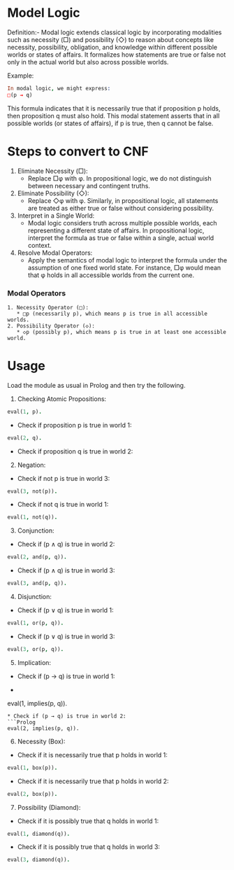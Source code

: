# Model Logic
Definition:-
Modal logic extends classical logic by incorporating modalities such as necessity (□) and possibility (◇) to reason about concepts like necessity, possibility, obligation, and knowledge within different possible worlds or states of affairs. It formalizes how statements are true or false not only in the actual world but also across possible worlds.

Example:
```Prolog
In modal logic, we might express:
□(p → q)
```
This formula indicates that it is necessarily true that if proposition p holds, then proposition q must also hold. This modal statement asserts that in all possible worlds (or states of affairs), if p is true, then q cannot be false.
# Steps to convert to CNF
1. Eliminate Necessity (□):
   * Replace □φ with φ. In propositional logic, we do not distinguish between necessary and contingent truths.
2. Eliminate Possibility (◇):
   * Replace ◇φ with φ. Similarly, in propositional logic, all statements are treated as either true or false without considering possibility.
3. Interpret in a Single World:
   * Modal logic considers truth across multiple possible worlds, each representing a different state of affairs. In propositional logic, interpret the formula as true or false within a single, actual world context.
4. Resolve Modal Operators:
   * Apply the semantics of modal logic to interpret the formula under the assumption of one fixed world state. For instance, □φ would mean that φ holds in all accessible worlds from the current one.
### Modal Operators
    1. Necessity Operator (□):
       * □p (necessarily p), which means p is true in all accessible worlds.
    2. Possibility Operator (◇):
       * ◇p (possibly p), which means p is true in at least one accessible world.
# Usage
Load the module as usual in Prolog and then try the following.

1. Checking Atomic Propositions:
```Prolog
eval(1, p).
```
* Check if proposition p is true in world 1:
```Prolog
eval(2, q).
```
* Check if proposition q is true in world 2:

2. Negation:
* Check if not p is true in world 3:
```Prolog
eval(3, not(p)).
```
* Check if not q is true in world 1:
```Prolog
eval(1, not(q)).
```

3. Conjunction:
* Check if (p ∧ q) is true in world 2:
```Prolog
eval(2, and(p, q)).
```
* Check if (p ∧ q) is true in world 3:
```Prolog
eval(3, and(p, q)).
```

4. Disjunction:
* Check if (p ∨ q) is true in world 1:
```Prolog
eval(1, or(p, q)).
```
* Check if (p ∨ q) is true in world 3:
```Prolog
eval(3, or(p, q)).
```

5. Implication:
* Check if (p → q) is true in world 1:
* ```Prolog
eval(1, implies(p, q)).
```
* Check if (p → q) is true in world 2:
```Prolog
eval(2, implies(p, q)).
```

6. Necessity (Box):
* Check if it is necessarily true that p holds in world 1:
```Prolog
eval(1, box(p)).
```
* Check if it is necessarily true that p holds in world 2:
```Prolog
eval(2, box(p)).
```

7. Possibility (Diamond):
* Check if it is possibly true that q holds in world 1:
```Prolog
eval(1, diamond(q)).
```
* Check if it is possibly true that q holds in world 3:
```Prolog
eval(3, diamond(q)).
```
